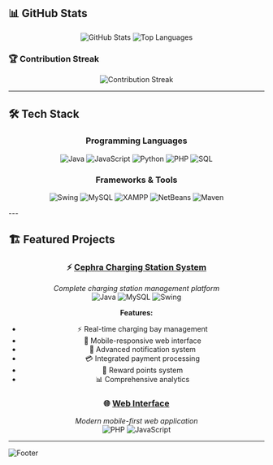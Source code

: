 ## 📊 GitHub Stats

<div align="center">
  <img src="https://github-readme-stats.vercel.app/api?username=usherkielvin&show_icons=true&theme=tokyonight&hide_border=true&bg_color=0D1117&title_color=00FF88&icon_color=00FF88&text_color=FFFFFF" alt="GitHub Stats" />
  
  <img src="https://github-readme-stats.vercel.app/api/top-langs/?username=usherkielvin&layout=compact&theme=tokyonight&hide_border=true&bg_color=0D1117&title_color=00FF88&text_color=FFFFFF" alt="Top Languages" />
</div>

### 🏆 Contribution Streak
<div align="center">
  <img src="https://github-readme-streak-stats.herokuapp.com/?user=usherkielvin&theme=tokyonight&hide_border=true&background=0D1117&stroke=00FF88&ring=00FF88&fire=00FF88&currStreakNum=FFFFFF&sideNums=FFFFFF&currStreakLabel=00FF88&sideLabels=FFFFFF&dates=FFFFFF" alt="Contribution Streak" />
</div>

---

## 🛠️ Tech Stack

<div align="center">

### Programming Languages
![Java](https://img.shields.io/badge/Java-ED8B00?style=for-the-badge&logo=java&logoColor=white)
![JavaScript](https://img.shields.io/badge/JavaScript-F7DF1E?style=for-the-badge&logo=javascript&logoColor=black)
![Python](https://img.shields.io/badge/Python-3776AB?style=for-the-badge&logo=python&logoColor=white)
![PHP](https://img.shields.io/badge/PHP-777BB4?style=for-the-badge&logo=php&logoColor=white)
![SQL](https://img.shields.io/badge/SQL-CC2927?style=for-the-badge&logo=microsoft-sql-server&logoColor=white)

### Frameworks & Tools
![Swing](https://img.shields.io/badge/Java_Swing-ED8B00?style=for-the-badge&logo=java&logoColor=white)
![MySQL](https://img.shields.io/badge/MySQL-00000F?style=for-the-badge&logo=mysql&logoColor=white)
![XAMPP](https://img.shields.io/badge/XAMPP-FB7A24?style=for-the-badge&logo=xampp&logoColor=white)
![NetBeans](https://img.shields.io/badge/NetBeans-1B6AC6?style=for-the-badge&logo=apache-netbeans-ide&logoColor=white)
![Maven](https://img.shields.io/badge/Maven-C71A36?style=for-the-badge&logo=apache-maven&logoColor=white)

</div>
---

## 🏗️ Featured Projects

<div align="center">

### ⚡ [Cephra Charging Station System](https://github.com/usherkielvin/Cephra)
*Complete charging station management platform*
<br>
![Java](https://img.shields.io/badge/Java-ED8B00?style=flat-square&logo=java&logoColor=white)
![MySQL](https://img.shields.io/badge/MySQL-00000F?style=flat-square&logo=mysql&logoColor=white)
![Swing](https://img.shields.io/badge/Swing-ED8B00?style=flat-square&logo=java&logoColor=white)

**Features:**
- ⚡ Real-time charging bay management
- 📱 Mobile-responsive web interface
- 🔔 Advanced notification system
- 💳 Integrated payment processing
- 🎁 Reward points system
- 📊 Comprehensive analytics

### 🌐 [Web Interface](https://github.com/usherkielvin/Cephra/tree/main/Appweb)
*Modern mobile-first web application*
<br>
![PHP](https://img.shields.io/badge/PHP-777BB4?style=flat-square&logo=php&logoColor=white)
![JavaScript](https://img.shields.io/badge/JavaScript-F7DF1E?style=flat-square&logo=javascript&logoColor=black)

</div>

---

![Footer](https://capsule-render.vercel.app/api?type=waving&color=00FF88&height=65&section=footer&text=Thanks+for+visiting!&fontSize=20&fontColor=FFFFFF&fontAlignY=65)

</div>
